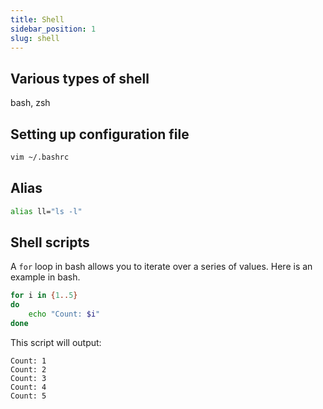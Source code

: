```yaml
---
title: Shell
sidebar_position: 1
slug: shell
---
```


## Various types of shell
bash, zsh

## Setting up configuration file
```sh
vim ~/.bashrc
```

## Alias
```sh title="~/.bashrc"
alias ll="ls -l"
```

## Shell scripts

A `for` loop in bash allows you to iterate over a series of values. Here is an example in bash.

```bash
for i in {1..5}
do
    echo "Count: $i"
done
```

This script will output:
```
Count: 1
Count: 2
Count: 3
Count: 4
Count: 5
```